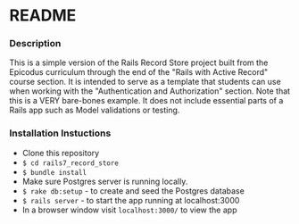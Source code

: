# README

### Description
This is a simple version of the Rails Record Store project built from the Epicodus curriculum through the end of the "Rails with Active Record" course section. It is intended to serve as a template that students can use when working with the "Authentication and Authorization" section. Note that this is a VERY bare-bones example. It does not include essential parts of a Rails app such as Model validations or testing. 

### Installation Instuctions
- Clone this repository
- `$ cd rails7_record_store`
- `$ bundle install`
- Make sure Postgres server is running locally. 
- `$ rake db:setup` - to create and seed the Postgres database
- `$ rails server` - to start the app running at localhost:3000
- In a browser window visit `localhost:3000/` to view the app
